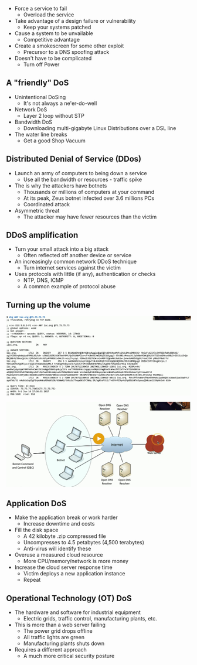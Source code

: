 - Force a service to fail
	- Overload the service
- Take advantage of a design failure or vulnerability
	- Keep your systems patched
- Cause a system to be unvailable
	- Competitive advantage
- Create a smokescreen for some other exploit
	- Precursor to a DNS spoofing attack
- Doesn't have to be complicated
	- Turn off Power

## A "friendly" DoS
- Unintentional DoSing
	- It's not always a ne'er-do-well
- Network DoS
	- Layer 2 loop without STP
- Bandwidth DoS
	- Downloading multi-gigabyte Linux Distributions over a DSL line
- The water line breaks
	- Get a good Shop Vacuum

## Distributed Denial of Service (DDos)
- Launch an army of computers to being down a service
	- Use all the bandwidth or resources - traffic spike
- The is why the attackers have botnets
	- Thousands or millions of computers at your command
	- At its peak, Zeus botnet infected over 3.6 millions PCs
	- Coordinated attack
- Asymmetric threat
	- The attacker may have fewer resources than the victim

## DDoS amplification
- Turn your small attack into a big attack
	- Often reflected off another device or service
- An increasingly common network DDoS technique
	- Turn internet services against the victim
- Uses protocols with little (if any), authentication or checks
	- NTP, DNS, ICMP
	- A common example of protocol abuse

## Turning up the volume
![](Images/Pasted%20image%2020240114185109.png)

![](Images/Pasted%20image%2020240114185254.png)

## Application DoS
- Make the application break or work harder
	- Increase downtime and costs
- Fill the disk space
	- A 42 kilobyte .zip compressed file
	- Uncompresses to 4.5 petabytes (4,500 terabytes)
	- Anti-virus will identify these
- Overuse a measured cloud resource
	- More CPU/memory/network is more money
- Increase the cloud server response time
	- Victim deploys a new application instance
	- Repeat

## Operational Technology (OT) DoS
- The hardware and software for industrial equipment
	- Electric grids, traffic control, manufacturing plants, etc.
- This is more than a web server failing
	- The power grid drops offline
	- All traffic lights are green
	- Manufacturing plants shuts down
- Requires a different approach
	- A much more critical security posture

